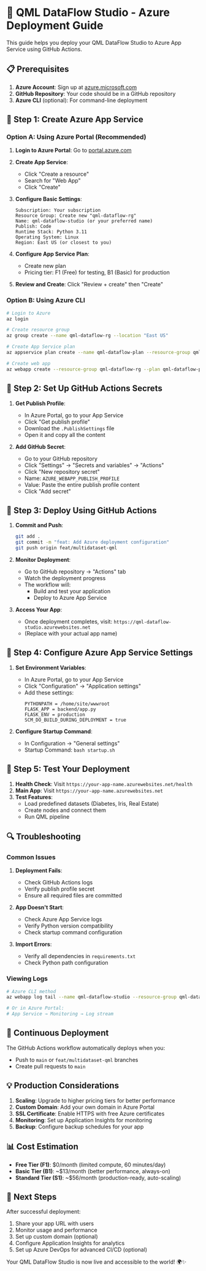 # 🚀 QML DataFlow Studio - Azure Deployment Guide

This guide helps you deploy your QML DataFlow Studio to Azure App Service using GitHub Actions.

## 📋 Prerequisites

1. **Azure Account**: Sign up at [azure.microsoft.com](https://azure.microsoft.com)
2. **GitHub Repository**: Your code should be in a GitHub repository
3. **Azure CLI** (optional): For command-line deployment

## 🔧 Step 1: Create Azure App Service

### Option A: Using Azure Portal (Recommended)

1. **Login to Azure Portal**: Go to [portal.azure.com](https://portal.azure.com)

2. **Create App Service**:
   - Click "Create a resource"
   - Search for "Web App"
   - Click "Create"

3. **Configure Basic Settings**:
   ```
   Subscription: Your subscription
   Resource Group: Create new "qml-dataflow-rg"
   Name: qml-dataflow-studio (or your preferred name)
   Publish: Code
   Runtime Stack: Python 3.11
   Operating System: Linux
   Region: East US (or closest to you)
   ```

4. **Configure App Service Plan**:
   - Create new plan
   - Pricing tier: F1 (Free) for testing, B1 (Basic) for production

5. **Review and Create**: Click "Review + create" then "Create"

### Option B: Using Azure CLI

```bash
# Login to Azure
az login

# Create resource group
az group create --name qml-dataflow-rg --location "East US"

# Create App Service plan
az appservice plan create --name qml-dataflow-plan --resource-group qml-dataflow-rg --sku F1 --is-linux

# Create web app
az webapp create --resource-group qml-dataflow-rg --plan qml-dataflow-plan --name qml-dataflow-studio --runtime "PYTHON|3.11"
```

## 🔑 Step 2: Set Up GitHub Actions Secrets

1. **Get Publish Profile**:
   - In Azure Portal, go to your App Service
   - Click "Get publish profile"
   - Download the `.PublishSettings` file
   - Open it and copy all the content

2. **Add GitHub Secret**:
   - Go to your GitHub repository
   - Click "Settings" → "Secrets and variables" → "Actions"
   - Click "New repository secret"
   - Name: `AZURE_WEBAPP_PUBLISH_PROFILE`
   - Value: Paste the entire publish profile content
   - Click "Add secret"

## 🚀 Step 3: Deploy Using GitHub Actions

1. **Commit and Push**:
   ```bash
   git add .
   git commit -m "feat: Add Azure deployment configuration"
   git push origin feat/multidataset-qml
   ```

2. **Monitor Deployment**:
   - Go to GitHub repository → "Actions" tab
   - Watch the deployment progress
   - The workflow will:
     - Build and test your application
     - Deploy to Azure App Service

3. **Access Your App**:
   - Once deployment completes, visit: `https://qml-dataflow-studio.azurewebsites.net`
   - (Replace with your actual app name)

## 🔧 Step 4: Configure Azure App Service Settings

1. **Set Environment Variables**:
   - In Azure Portal, go to your App Service
   - Click "Configuration" → "Application settings"
   - Add these settings:
     ```
     PYTHONPATH = /home/site/wwwroot
     FLASK_APP = backend/app.py
     FLASK_ENV = production
     SCM_DO_BUILD_DURING_DEPLOYMENT = true
     ```

2. **Configure Startup Command**:
   - In Configuration → "General settings"
   - Startup Command: `bash startup.sh`

## 🎯 Step 5: Test Your Deployment

1. **Health Check**: Visit `https://your-app-name.azurewebsites.net/health`
2. **Main App**: Visit `https://your-app-name.azurewebsites.net`
3. **Test Features**:
   - Load predefined datasets (Diabetes, Iris, Real Estate)
   - Create nodes and connect them
   - Run QML pipeline

## 🔍 Troubleshooting

### Common Issues

1. **Deployment Fails**:
   - Check GitHub Actions logs
   - Verify publish profile secret
   - Ensure all required files are committed

2. **App Doesn't Start**:
   - Check Azure App Service logs
   - Verify Python version compatibility
   - Check startup command configuration

3. **Import Errors**:
   - Verify all dependencies in `requirements.txt`
   - Check Python path configuration

### Viewing Logs

```bash
# Azure CLI method
az webapp log tail --name qml-dataflow-studio --resource-group qml-dataflow-rg

# Or in Azure Portal:
# App Service → Monitoring → Log stream
```

## 🔄 Continuous Deployment

The GitHub Actions workflow automatically deploys when you:
- Push to `main` or `feat/multidataset-qml` branches
- Create pull requests to `main`

## 💡 Production Considerations

1. **Scaling**: Upgrade to higher pricing tiers for better performance
2. **Custom Domain**: Add your own domain in Azure Portal
3. **SSL Certificate**: Enable HTTPS with free Azure certificates
4. **Monitoring**: Set up Application Insights for monitoring
5. **Backup**: Configure backup schedules for your app

## 📊 Cost Estimation

- **Free Tier (F1)**: $0/month (limited compute, 60 minutes/day)
- **Basic Tier (B1)**: ~$13/month (better performance, always-on)
- **Standard Tier (S1)**: ~$56/month (production-ready, auto-scaling)

## 🎉 Next Steps

After successful deployment:
1. Share your app URL with users
2. Monitor usage and performance
3. Set up custom domain (optional)
4. Configure Application Insights for analytics
5. Set up Azure DevOps for advanced CI/CD (optional)

Your QML DataFlow Studio is now live and accessible to the world! 🌍✨